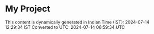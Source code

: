 # My Project

This content is dynamically generated in Indian Time (IST): 2024-07-14 12:29:34 IST
Converted to UTC: 2024-07-14 06:59:34 UTC
